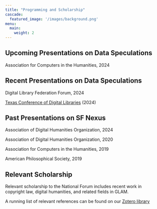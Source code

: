 ```yaml
---
title: "Programming and Scholarship"
cascade:
  featured_image: '/images/background.png'
menu:
  main:
    weight: 2
---
```


## Upcoming Presentations on Data Speculations
Association for Computers in the Humanities, 2024

## Recent Presentations on Data Speculations
Digital Library Federation Forum, 2024

[Texas Conference of Digital Libraries](https://tcdl2024.sched.com/) (2024)

## Past Presentations on SF Nexus

Association of Digital Humanities Organization, 2024

Association of Digital Humanities Organization, 2020

Association for Computers in the Humanities, 2019

American Philosophical Society, 2019

## Relevant Scholarship

Relevant scholarship to the National Forum includes recent work in copyright law, digital humanities, and related fields in GLAM.

A running list of relevant references can be found on our [Zotero library](https://www.zotero.org/groups/5232836/data_speculations)
